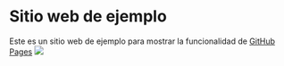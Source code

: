 # Sitio web de ejemplo
Este es un sitio web de ejemplo para mostrar la funcionalidad de [GitHub Pages](https://pages.github.com/)
![](https://www.python.org/static/community_logos/python-logo-master-v3-TM.png)

